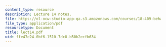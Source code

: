 ```yaml
---
content_type: resource
description: Lecture 14 notes.
file: https://ol-ocw-studio-app-qa.s3.amazonaws.com/courses/18-409-behavior-of-algorithms-spring-2002/ffe47e240bf615107dc8b50b2ecfb634_lect14.pdf
file_type: application/pdf
resourcetype: Document
title: lect14.pdf
uid: ffe47e24-0bf6-1510-7dc8-b50b2ecfb634
---
```

